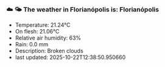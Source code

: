 ### ☁️ 🌤️  The weather in Florianópolis is: Florianópolis

- Temperature: 21.24°C
- On flesh: 21.06°C
- Relative air humidity: 63%
- Rain: 0.0 mm
- Description: Broken clouds
- last updated: 2025-10-22T12:38:50.950660
